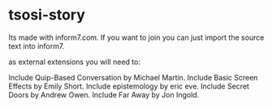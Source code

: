 tsosi-story
===========

Its made with inform7.com. If you want to join you can just import the source text into inform7.

as external extensions you will need to:

Include Quip-Based Conversation by Michael Martin.
Include Basic Screen Effects by Emily Short.
Include epistemology by eric eve.
Include Secret Doors by Andrew Owen.
Include Far Away by Jon Ingold.
